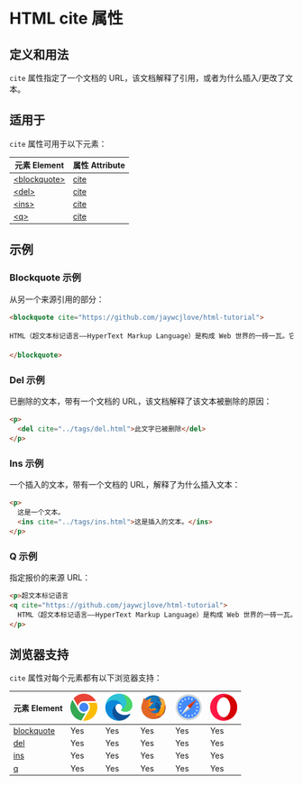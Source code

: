 HTML cite 属性
===

## 定义和用法

`cite` 属性指定了一个文档的 URL，该文档解释了引用，或者为什么插入/更改了文本。

## 适用于

`cite` 属性可用于以下元素：

| 元素 Element | 属性 Attribute |
| ----- | ----- |
| [\<blockquote>](../tags/blockquote.md) | [cite](../tags/blockquote_cite.md) |
| [\<del>](../tags/del.md)               | [cite](../tags/del_cite.md)        |
| [\<ins>](../tags/ins.md)               | [cite](../tags/ins_cite.md)        |
| [\<q>](../tags/q.md)                   | [cite](../tags/q_cite.md)          |

## 示例

### Blockquote 示例

从另一个来源引用的部分：

```html idoc:preview:iframe
<blockquote cite="https://github.com/jaywcjlove/html-tutorial">

HTML（超文本标记语言——HyperText Markup Language）是构成 Web 世界的一砖一瓦。它定义了网页内容的含义和结构。除 HTML 以外的其它技术则通常用来描述一个网页的表现与展示效果（如 CSS），或功能与行为（如 JavaScript）。

</blockquote>
```

### Del 示例

已删除的文本，带有一个文档的 URL，该文档解释了该文本被删除的原因：

```html idoc:preview:iframe
<p>
  <del cite="../tags/del.html">此文字已被删除</del>
</p>
```

### Ins 示例

一个插入的文本，带有一个文档的 URL，解释了为什么插入文本：

```html idoc:preview:iframe
<p>
  这是一个文本。
  <ins cite="../tags/ins.html">这是插入的文本。</ins>
</p>
```

### Q 示例

指定报价的来源 URL：

```html idoc:preview:iframe
<p>超文本标记语言
<q cite="https://github.com/jaywcjlove/html-tutorial">
  HTML（超文本标记语言——HyperText Markup Language）是构成 Web 世界的一砖一瓦。它定义了网页内容的含义和结构。
</p>
```

## 浏览器支持

`cite` 属性对每个元素都有以下浏览器支持：

| 元素 Element | ![chrome][1] | ![edge][2] | ![firefox][3] | ![safari][4] | ![opera][5] |
| ------- | --- | --- | --- | --- | --- |
| [blockquote](../tags/blockquote.md) | Yes | Yes | Yes | Yes | Yes |
| [del](../tags/del.md)               | Yes | Yes | Yes | Yes | Yes |
| [ins](../tags/ins.md)               | Yes | Yes | Yes | Yes | Yes |
| [q](../tags/q.md)                   | Yes | Yes | Yes | Yes | Yes |


[1]: ../assets/chrome.svg
[2]: ../assets/edge.svg
[3]: ../assets/firefox.svg
[4]: ../assets/safari.svg
[5]: ../assets/opera.svg
